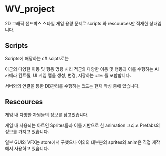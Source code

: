# WV_project 
2D 그래픽 샌드박스 스타일 게임
용량 문제로 scripts 와 rescources만 적재한 상태입니다.

## Scripts
Scripts에 해당하는 c# scipts로는

아군의 다양한 이동 및 행동 명령 처리
적군의 다양한 이동 및 행동과 이를 수행하는 AI
카메라 컨트롤, UI
게임 맵을 생성, 변경, 저장하는 코드 를 포함합니다.

서버와의 연결을 통한 DB관리를 수행하는 코드는 현재 작성 중에 있습니다.


## Rescources
게임 내 다양한 자원들의 정보를 담고있습니다.

게임 내 사용되는 아트인 Sprites들과 이를 기반으로 한 animation
그리고 Prefabs의 정보를 가지고 있습니다.

일부 GUI와 VFX는 store에서 구했으나 이외의 대부분의 sprites와 anim은
직접 제작해서 사용하고 있습니다.

